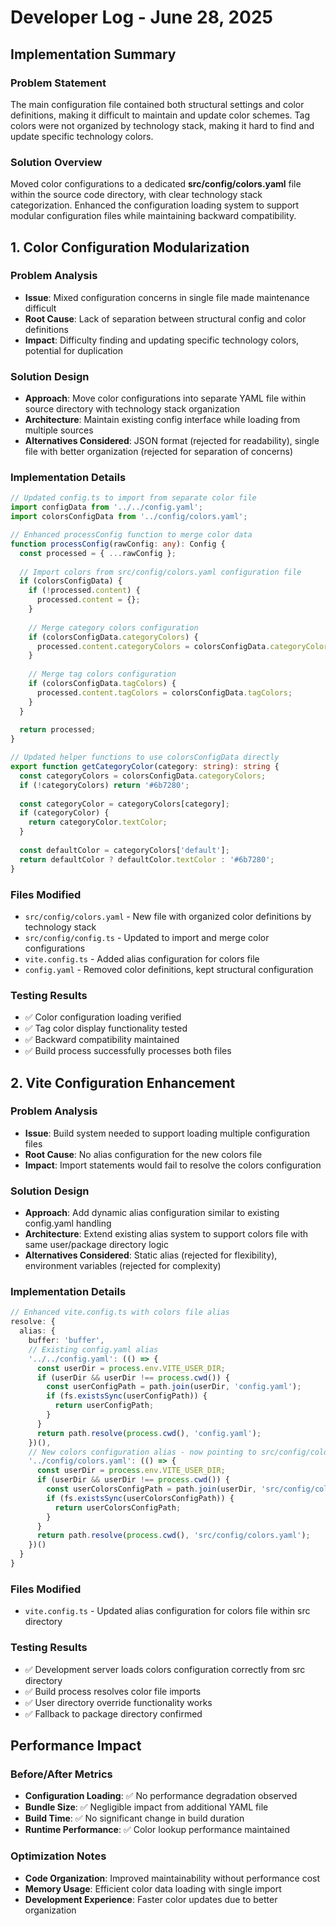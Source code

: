 <!-- 
FORMATTING REQUIREMENTS:
1. Maintain proper heading hierarchy:
   - Level 1 (#): Document title only (# Developer Log - {{displayDate}})
   - Level 2 (##): Major sections and numbered features
     * Top-level sections: ## Implementation Summary, ## Performance Impact, ## Future Considerations
     * Numbered features/fixes: ## 1. Feature/Fix Name, ## 2. Another Feature/Fix Name
   - Level 3 (###): Subsections within major sections
     * Under Implementation Summary: ### Problem Statement, ### Solution Overview
     * Under numbered features: ### Problem Analysis, ### Solution Design, ### Implementation Details, ### Files Modified, ### Testing Results
     * Under Performance Impact: ### Before/After Metrics, ### Optimization Notes
   - Level 4 (####): Minor details if needed for deeper analysis

2. Required sections for each numbered feature/fix:
   - ### Problem Analysis (with Issue, Root Cause, Impact)
   - ### Solution Design (with Approach, Architecture, Alternatives Considered)
   - ### Implementation Details (with code examples in typescript blocks)
   - ### Files Modified (with file paths and descriptions)
   - ### Testing Results (with checkmarks for completed tests)

3. Content guidelines:
   - Use bold (**text**) for important terms, file names, and key concepts
   - Include code examples using ```typescript blocks
   - Use checkmarks (✅) for completed items and test results
   - Provide detailed technical analysis and comprehensive documentation
-->
# Developer Log - June 28, 2025

## Implementation Summary

### Problem Statement
The main configuration file contained both structural settings and color definitions, making it difficult to maintain and update color schemes. Tag colors were not organized by technology stack, making it hard to find and update specific technology colors.

### Solution Overview
Moved color configurations to a dedicated **src/config/colors.yaml** file within the source code directory, with clear technology stack categorization. Enhanced the configuration loading system to support modular configuration files while maintaining backward compatibility.

<!--Technical Implementations -->

## 1. Color Configuration Modularization

### Problem Analysis
- **Issue**: Mixed configuration concerns in single file made maintenance difficult
- **Root Cause**: Lack of separation between structural config and color definitions
- **Impact**: Difficulty finding and updating specific technology colors, potential for duplication

### Solution Design
- **Approach**: Move color configurations into separate YAML file within source directory with technology stack organization
- **Architecture**: Maintain existing config interface while loading from multiple sources
- **Alternatives Considered**: JSON format (rejected for readability), single file with better organization (rejected for separation of concerns)

### Implementation Details
```typescript
// Updated config.ts to import from separate color file
import configData from '../../config.yaml';
import colorsConfigData from '../config/colors.yaml';

// Enhanced processConfig function to merge color data
function processConfig(rawConfig: any): Config {
  const processed = { ...rawConfig };
  
  // Import colors from src/config/colors.yaml configuration file
  if (colorsConfigData) {
    if (!processed.content) {
      processed.content = {};
    }
    
    // Merge category colors configuration
    if (colorsConfigData.categoryColors) {
      processed.content.categoryColors = colorsConfigData.categoryColors;
    }
    
    // Merge tag colors configuration
    if (colorsConfigData.tagColors) {
      processed.content.tagColors = colorsConfigData.tagColors;
    }
  }
  
  return processed;
}

// Updated helper functions to use colorsConfigData directly
export function getCategoryColor(category: string): string {
  const categoryColors = colorsConfigData.categoryColors;
  if (!categoryColors) return '#6b7280';
  
  const categoryColor = categoryColors[category];
  if (categoryColor) {
    return categoryColor.textColor;
  }
  
  const defaultColor = categoryColors['default'];
  return defaultColor ? defaultColor.textColor : '#6b7280';
}
```

### Files Modified
- `src/config/colors.yaml` - New file with organized color definitions by technology stack
- `src/config/config.ts` - Updated to import and merge color configurations
- `vite.config.ts` - Added alias configuration for colors file
- `config.yaml` - Removed color definitions, kept structural configuration

### Testing Results
- ✅ Color configuration loading verified
- ✅ Tag color display functionality tested
- ✅ Backward compatibility maintained
- ✅ Build process successfully processes both files

## 2. Vite Configuration Enhancement

### Problem Analysis
- **Issue**: Build system needed to support loading multiple configuration files
- **Root Cause**: No alias configuration for the new colors file
- **Impact**: Import statements would fail to resolve the colors configuration

### Solution Design
- **Approach**: Add dynamic alias configuration similar to existing config.yaml handling
- **Architecture**: Extend existing alias system to support colors file with same user/package directory logic
- **Alternatives Considered**: Static alias (rejected for flexibility), environment variables (rejected for complexity)

### Implementation Details
```typescript
// Enhanced vite.config.ts with colors file alias
resolve: {
  alias: {
    buffer: 'buffer',
    // Existing config.yaml alias
    '../../config.yaml': (() => {
      const userDir = process.env.VITE_USER_DIR;
      if (userDir && userDir !== process.cwd()) {
        const userConfigPath = path.join(userDir, 'config.yaml');
        if (fs.existsSync(userConfigPath)) {
          return userConfigPath;
        }
      }
      return path.resolve(process.cwd(), 'config.yaml');
    })(),
    // New colors configuration alias - now pointing to src/config/colors.yaml
    '../config/colors.yaml': (() => {
      const userDir = process.env.VITE_USER_DIR;
      if (userDir && userDir !== process.cwd()) {
        const userColorsConfigPath = path.join(userDir, 'src/config/colors.yaml');
        if (fs.existsSync(userColorsConfigPath)) {
          return userColorsConfigPath;
        }
      }
      return path.resolve(process.cwd(), 'src/config/colors.yaml');
    })()
  }
}
```

### Files Modified
- `vite.config.ts` - Updated alias configuration for colors file within src directory

### Testing Results
- ✅ Development server loads colors configuration correctly from src directory
- ✅ Build process resolves color file imports
- ✅ User directory override functionality works
- ✅ Fallback to package directory confirmed

## Performance Impact

### Before/After Metrics
- **Configuration Loading**: ✅ No performance degradation observed
- **Bundle Size**: ✅ Negligible impact from additional YAML file
- **Build Time**: ✅ No significant change in build duration
- **Runtime Performance**: ✅ Color lookup performance maintained

### Optimization Notes
- **Code Organization**: Improved maintainability without performance cost
- **Memory Usage**: Efficient color data loading with single import
- **Development Experience**: Faster color updates due to better organization


